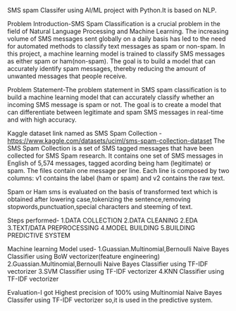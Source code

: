 SMS spam Classifer using AI/ML project with Python.It is based on NLP.

Problem Introduction-SMS Spam Classification is a crucial problem in the field of Natural Language Processing and Machine Learning. The increasing volume of SMS messages sent globally on a daily basis has led to the need for automated methods to classify text messages as spam or non-spam. In this project, a machine learning model is trained to classify SMS messages as either spam or ham(non-spam). The goal is to build a model that can accurately identify spam messages, thereby reducing the amount of unwanted messages that people receive.

Problem Statement-The problem statement in SMS spam classification is to build a machine learning model that can accurately classify whether an incoming SMS message is spam or not. The goal is to create a model that can differentiate between legitimate and spam SMS messages in real-time and with high accuracy.

Kaggle dataset link named as SMS Spam Collection - https://www.kaggle.com/datasets/uciml/sms-spam-collection-dataset
The SMS Spam Collection is a set of SMS tagged messages that have been collected for SMS Spam research. It contains one set of SMS messages in English of 5,574 messages, tagged acording being ham (legitimate) or spam. The files contain one message per line.
Each line is composed by two columns: v1 contains the label (ham or spam) and v2 contains the raw text.

Spam or Ham sms is evaluated on the basis of transformed text which is obtained after lowering case,tokenizing the sentence,removing stopwords,punctuation,special characters and steeming of text.

Steps performed-
1.DATA COLLECTION
2.DATA CLEANING
2.EDA
3.TEXT/DATA PREPROCESSING
4.MODEL BUILDING
5.BUILDING PREDICTIVE SYSTEM

Machine learning Model used-
1.Guassian.Multinomial,Bernoulli Naive Bayes Classifier using BoW vectorizer(feature engineering)
2.Guassian.Multinomial,Bernoulli Naive Bayes Classifier using TF-IDF vectorizer
3.SVM Classifier using TF-IDF vectorizer
4.KNN Classifier using TF-IDF vectorizer

Evaluation-I got Highest precision of 100% using Multinomial Naive Bayes Classifer using TF-IDF vectorizer so,it is used in the predictive system. 

